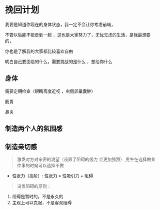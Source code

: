 # 挽回计划

我要是知道你现在的身体状态，我一定不会让你考虑前端，

不管以后能不能走到一起 ，这也是大家努力了，无忧无虑的生活，是我最想要的，

你也是了解我的大家都比较喜欢自由

明白自己要面临的什么，需要挑战的是什么 ，想给你什么

## 身体

需要定期检查（眼睛高度近视 ，右侧卵巢囊肿）

肠胃

鼻炎

## 制造两个人的氛围感

## 制造亲切感

> 激发对方对亲密的渴望（设置了阻碍的吸力 会更加强烈）,男生在选择做某件事的时候可以选择不做

- 性张力（高阶）: 性张力 = 性吸引力 + 阻碍

> 设置阻碍的原则：

1. 阻碍是暂时的，不是永久的
2. 主观上可以克服，不是客观阻碍
